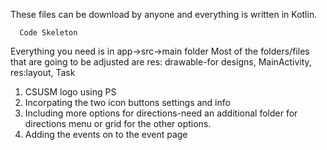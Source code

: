 These files can be download by anyone and everything is written in Kotlin. 

      Code Skeleton 

Everything you need is in app->src->main folder 
Most of the folders/files that are going to be adjusted are 
res: drawable-for designs,
MainActivity,
res:layout,
Task 
1. CSUSM logo using PS
2. Incorpating the two icon buttons settings and info
3. Including more options for directions-need an additional folder for directions menu or grid for the other options. 
4. Adding the events on to the event page
   
